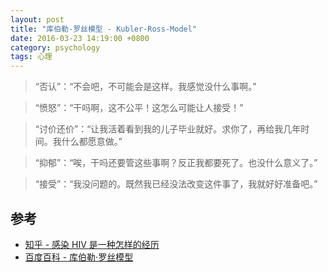 ```yaml
---
layout: post
title: "库伯勒-罗丝模型 - Kubler-Ross-Model"
date: 2016-03-23 14:19:00 +0800
category: psychology
tags: 心理
---
```


> “否认”：“不会吧，不可能会是这样。我感觉没什么事啊。”

> “愤怒”：“干吗啊，这不公平！这怎么可能让人接受！”

> “讨价还价”：“让我活着看到我的儿子毕业就好。求你了，再给我几年时间。我什么都愿意做。”

> “抑郁”：“唉，干吗还要管这些事啊？反正我都要死了。也没什么意义了。”

> “接受”：“我没问题的。既然我已经没法改变这件事了，我就好好准备吧。”

## 参考
* [知乎 - 感染 HIV 是一种怎样的经历](https://www.zhihu.com/question/24507867#answer-6612568)
* [百度百科 - 库伯勒·罗丝模型](http://baike.baidu.com/link?url=Fiu26V7moiWzAa31xdSEtY79NIzYAUhiv2GC8HNH3KFmSAS_S-qthcf7ZhsKLfYhPypIzm0YT5QEHLLl-UxByq)